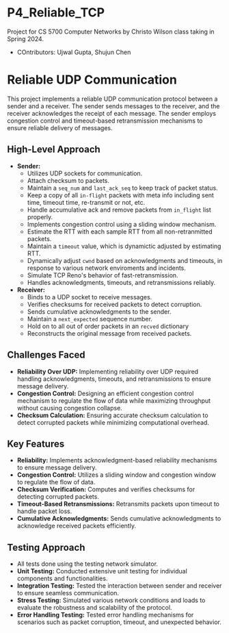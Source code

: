 # P4_Reliable_TCP

Project for CS 5700 Computer Networks by Christo Wilson class taking in Spring 2024.

- COntributors: Ujwal Gupta, Shujun Chen

# Reliable UDP Communication

This project implements a reliable UDP communication protocol between a sender and a receiver. The sender sends messages to the receiver, and the receiver acknowledges the receipt of each message. The sender employs congestion control and timeout-based retransmission mechanisms to ensure reliable delivery of messages.

## High-Level Approach

- **Sender:**
  - Utilizes UDP sockets for communication.
  - Attach checksum to packets.
  - Maintain a `seq_num` and `last_ack_seq` to keep track of packet status.
  - Keep a copy of all `in-flight` packets with meta info including sent time, timeout time, re-transmit or not, etc.
  - Handle accumulative ack and remove packets from `in_flight` list properly.
  - Implements congestion control using a sliding window mechanism.
  - Estimate the RTT with each sample RTT from all non-retranmitted packets.
  - Maintain a `timeout` value, which is dynamictic adjusted by estimating RTT.
  - Dynamically adjust `cwnd` based on acknowledgments and timeouts, in response to various network enviroments and incidents.
  - Simulate TCP Reno's behavior of fast-retransmission.
  - Handles acknowledgments, timeouts, and retransmissions reliably.
- **Receiver:**
  - Binds to a UDP socket to receive messages.
  - Verifies checksums for received packets to detect corruption.
  - Sends cumulative acknowledgments to the sender.
  - Maintain a `next_expected` sequence number.
  - Hold on to all out of order packets in an `recved` dictionary
  - Reconstructs the original message from received packets.

## Challenges Faced

- **Reliability Over UDP:** Implementing reliability over UDP required handling acknowledgments, timeouts, and retransmissions to ensure message delivery.
- **Congestion Control:** Designing an efficient congestion control mechanism to regulate the flow of data while maximizing throughput without causing congestion collapse.
- **Checksum Calculation:** Ensuring accurate checksum calculation to detect corrupted packets while minimizing computational overhead.

## Key Features

- **Reliability:** Implements acknowledgment-based reliability mechanisms to ensure message delivery.
- **Congestion Control:** Utilizes a sliding window and congestion window to regulate the flow of data.
- **Checksum Verification:** Computes and verifies checksums for detecting corrupted packets.
- **Timeout-Based Retransmissions:** Retransmits packets upon timeout to handle packet loss.
- **Cumulative Acknowledgments:** Sends cumulative acknowledgments to acknowledge received packets efficiently.

## Testing Approach

- All tests done using the testing network simulator.
- **Unit Testing:** Conducted extensive unit testing for individual components and functionalities.
- **Integration Testing:** Tested the interaction between sender and receiver to ensure seamless communication.
- **Stress Testing:** Simulated various network conditions and loads to evaluate the robustness and scalability of the protocol.
- **Error Handling Testing:** Tested error handling mechanisms for scenarios such as packet corruption, timeout, and unexpected behavior.
